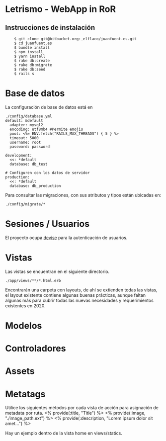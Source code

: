 # Letrismo - WebApp in RoR

##  Instrucciones de instalación
```
	$ git clone git@bitbucket.org:_elflaco/juanfuent.es.git
	$ cd juanfuent.es
	$ bundle install
	$ npm install
	$ yarn install
	$ rake db:create
	$ rake db:migrate
	$ rake db:seed
	$ rails s
```

# Base de datos
La configuración de base de datos está en 
```
./config/database.yml
default: &default
  adapter: mysql2
  encoding: utf8mb4 #Permite emojis
  pool: <%= ENV.fetch("RAILS_MAX_THREADS") { 5 } %>
  timeout: 5000
  username: root
  password: password

development:
  <<: *default
  database: db_test

# Configuren con los datos de servidor
production:
  <<: *default
  database: db_production
```
Para consultar las migraciones, con sus atributos y tipos están ubicadas en:
```
./config/migrate/*
```

# Sesiones / Usuarios
El proyecto ocupa [devise](https://github.com/heartcombo/devise) para la autenticación de usuarios.

# Vistas
Las vistas se encuentran en el siguiente directorio.
```
./app/views/**/*.html.erb
```
Encontrarán una carpeta con layouts, de ahí se extienden todas las vistas, el layout existente contiene algunas buenas prácticas, aunque faltan algunas más para cubrir todas las nuevas necesidades y requerimientos existentes en 2020.

# Modelos
# Controladores
# Assets

# Metatags

Utilice los siguientes métodos por cada vista de acción para asignación de metadata por ruta.
<% provide(:title, "Title") %>
<% provide(:image, "./image_path.ext") %>
<% provide(:description, "Lorem ipsum dolor sit amet...") %>

Hay un ejemplo dentro de la vista home en views/statics.